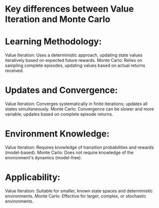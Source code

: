 # Key differences between Value Iteration and Monte Carlo

# Learning Methodology:

Value Iteration: Uses a deterministic approach, updating state values iteratively based on expected future rewards.
Monte Carlo: Relies on sampling complete episodes, updating values based on actual returns received.

# Updates and Convergence:

Value Iteration: Converges systematically in finite iterations; updates all states simultaneously.
Monte Carlo: Convergence can be slower and more variable; updates based on complete episode returns.

# Environment Knowledge:

Value Iteration: Requires knowledge of transition probabilities and rewards (model-based).
Monte Carlo: Does not require knowledge of the environment's dynamics (model-free).

# Applicability:

Value Iteration: Suitable for smaller, known state spaces and deterministic environments.
Monte Carlo: Effective for larger, complex, or stochastic environments.
